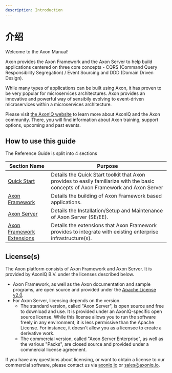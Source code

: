 ```yaml
---
description: Introduction
---
```


# 介绍

Welcome to the Axon Manual!

Axon provides the Axon Framework and the Axon Server to help build applications centered on three core concepts - CQRS (Command Query Responsibility Segregation) / Event Sourcing and DDD (Domain Driven Design).

While many types of applications can be built using Axon, it has proven to be very popular for microservices architectures. Axon provides an innovative and powerful way of sensibily evolving to event-driven microservices within a microservices architecture.

Please visit [the AxonIQ website](https://axoniq.io/) to learn more about AxonIQ and the Axon community. There, you will find information about Axon training, support options, upcoming and past events.

## How to use this guide

The Reference Guide is split into 4 sections

| Section Name                                              | Purpose                                                                                                                            |
| --------------------------------------------------------- | ---------------------------------------------------------------------------------------------------------------------------------- |
| [Quick Start](getting-started/quick-start.md)             | Details the Quick Start toolkit that Axon provides to easily familiarize with the basic concepts of Axon Framework and Axon Server |
| [Axon Framework](axon-framework/introduction.md)          | Details the building of Axon Framework based applications.                                                                         |
| [Axon Server](axon-server/introduction.md)                | Details the Installation/Setup and Maintenance of Axon Server (SE/EE).                                                             |
| [Axon Framework Extensions](release-notes/rn-extensions/) | Details the extensions that Axon Framework provides to integrate with existing enterprise infrastructure(s).                       |

## License(s)

The Axon platform consists of Axon Framework and Axon Server. It is provided by AxonIQ B.V. under the licenses described below.

* Axon Framework, as well as the Axon documentation and sample programs, are open source and provided under the [Apache License v2.0](http://www.apache.org/licenses/LICENSE-2.0).
* For Axon Server, licensing depends on the version.
  * The standard version, called "Axon Server", is open source and free to download and use. It is provided under an AxonIQ-specific open source license. While this license allows you to run the software freely in any environment, it is less permissive than the Apache License. For instance, it doesn't allow you as a licensee to create a derivative work.
  * The commercial version, called "Axon Server Enterprise", as well as the various "Packs", are closed source and provided under a commercial license agreement.

If you have any questions about licensing, or want to obtain a license to our commercial software, please contact us via [axoniq.io](https://axoniq.io) or [sales@axoniq.io](mailto:sales@axoniq.io).

